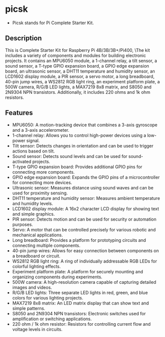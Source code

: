 # picsk
* Picsk stands for Pi Complete Starter Kit. 
## Description
This is Complete Starter Kit for Raspberry Pi 4B/3B/3B+/Pi400, \The kit includes a variety of components and modules for building electronic projects. It contains an MPU6050 module, a 1-channel relay, a tilt sensor, a sound sensor, a T-type GPIO expansion board, a GPIO edge expansion board, an ultrasonic sensor, a DHT11 temperature and humidity sensor, an LCD1602 display module, a PIR sensor, a servo motor, a long breadboard, 40-pin jump wires, a WS2812 RGB light ring, an experiment platform plate, a 500W camera, R/G/B LED lights, a MAX7219 8x8 matrix, and S8050 and 2N9304 NPN transistors. Additionally, it includes 220 ohms and 1k ohm resistors.
## Features
* MPU6050: A motion-tracking device that combines a 3-axis gyroscope and a 3-axis accelerometer.
* 1-channel relay: Allows you to control high-power devices using a low-power signal.
* Tilt sensor: Detects changes in orientation and can be used to trigger actions based on tilt.
* Sound sensor: Detects sound levels and can be used for sound-activated projects.
* T-type GPIO expansion board: Provides additional GPIO pins for connecting more components.
* GPIO edge expansion board: Expands the GPIO pins of a microcontroller for connecting more devices.
* Ultrasonic sensor: Measures distance using sound waves and can be used for proximity sensing.
* DHT11 temperature and humidity sensor: Measures ambient temperature and humidity levels.
* LCD1602 display module: A 16x2 character LCD display for showing text and simple graphics.
* PIR sensor: Detects motion and can be used for security or automation purposes.
* Servo: A motor that can be controlled precisely for various robotic and mechanical applications.
* Long breadboard: Provides a platform for prototyping circuits and connecting multiple components.
* 40-pin jump wires: Allows for easy connection between components on a breadboard or circuit.
* WS2812 RGB light ring: A ring of individually addressable RGB LEDs for colorful lighting effects.
* Experiment platform plate: A platform for securely mounting and organizing components during experiments.
* 500W camera: A high-resolution camera capable of capturing detailed images and videos.
* R/G/B LED lights: Three separate LED lights in red, green, and blue colors for various lighting projects.
* MAX7219 8x8 matrix: An LED matrix display that can show text and simple patterns.
* S8050 and 2N9304 NPN transistors: Electronic switches used for amplification or switching applications.
* 220 ohm / 1k ohm resistor: Resistors for controlling current flow and voltage levels in circuits.
